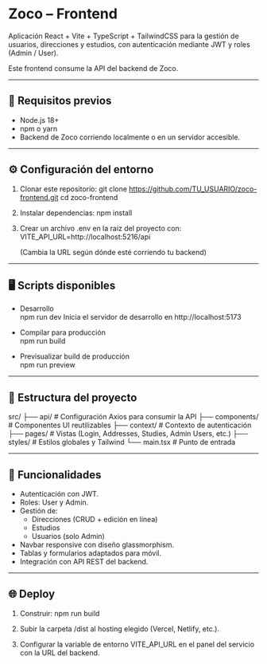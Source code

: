 # Zoco – Frontend

Aplicación React + Vite + TypeScript + TailwindCSS para la gestión de usuarios, direcciones y estudios, con autenticación mediante JWT y roles (Admin / User).  

Este frontend consume la API del backend de Zoco.

------------------------------------------------------------
🚀 Requisitos previos
------------------------------------------------------------
- Node.js 18+
- npm o yarn
- Backend de Zoco corriendo localmente o en un servidor accesible.

------------------------------------------------------------
⚙️ Configuración del entorno
------------------------------------------------------------
1. Clonar este repositorio:
   git clone https://github.com/TU_USUARIO/zoco-frontend.git
   cd zoco-frontend

2. Instalar dependencias:
   npm install

3. Crear un archivo .env en la raíz del proyecto con:
   VITE_API_URL=http://localhost:5216/api

   (Cambia la URL según dónde esté corriendo tu backend)

------------------------------------------------------------
🖥️ Scripts disponibles
------------------------------------------------------------
- Desarrollo  
  npm run dev
  Inicia el servidor de desarrollo en http://localhost:5173

- Compilar para producción  
  npm run build

- Previsualizar build de producción  
  npm run preview

------------------------------------------------------------
📂 Estructura del proyecto
------------------------------------------------------------
src/
 ├── api/          # Configuración Axios para consumir la API
 ├── components/   # Componentes UI reutilizables
 ├── context/      # Contexto de autenticación
 ├── pages/        # Vistas (Login, Addresses, Studies, Admin Users, etc.)
 ├── styles/       # Estilos globales y Tailwind
 └── main.tsx      # Punto de entrada

------------------------------------------------------------
🔑 Funcionalidades
------------------------------------------------------------
- Autenticación con JWT.
- Roles: User y Admin.
- Gestión de:
  - Direcciones (CRUD + edición en línea)
  - Estudios
  - Usuarios (solo Admin)
- Navbar responsive con diseño glassmorphism.
- Tablas y formularios adaptados para móvil.
- Integración con API REST del backend.

------------------------------------------------------------
🌐 Deploy
------------------------------------------------------------
1. Construir:
   npm run build

2. Subir la carpeta /dist al hosting elegido (Vercel, Netlify, etc.).

3. Configurar la variable de entorno VITE_API_URL en el panel del servicio con la URL del backend.